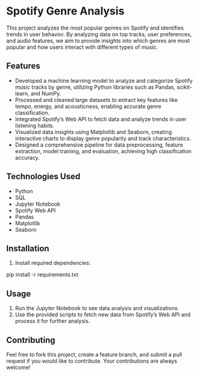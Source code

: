 # Spotify Genre Analysis

This project analyzes the most popular genres on Spotify and identifies trends in user behavior. By analyzing data on top tracks, user preferences, and audio features, we aim to provide insights into which genres are most popular and how users interact with different types of music.

## Features

- Developed a machine learning model to analyze and categorize Spotify music tracks by genre, utilizing Python libraries such as Pandas, scikit-learn, and NumPy.
- Processed and cleaned large datasets to extract key features like tempo, energy, and acousticness, enabling accurate genre classification.
- Integrated Spotify’s Web API to fetch data and analyze trends in user listening habits.
- Visualized data insights using Matplotlib and Seaborn, creating interactive charts to display genre popularity and track characteristics.
- Designed a comprehensive pipeline for data preprocessing, feature extraction, model training, and evaluation, achieving high classification accuracy.

## Technologies Used

- Python
- SQL
- Jupyter Notebook
- Spotify Web API
- Pandas
- Matplotlib
- Seaborn

## Installation

1. Install required dependencies:

pip install -r requirements.txt

## Usage

1. Run the Jupyter Notebook to see data analysis and visualizations.
2. Use the provided scripts to fetch new data from Spotify’s Web API and process it for further analysis.

## Contributing

Feel free to fork this project, create a feature branch, and submit a pull request if you would like to contribute. Your contributions are always welcome!